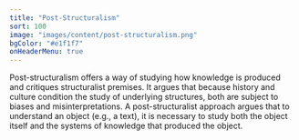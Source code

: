 ```yaml
---
title: "Post-Structuralism"
sort: 100
image: "images/content/post-structuralism.png"
bgColor: "#e1f1f7"
onHeaderMenu: true
---
```


Post-structuralism offers a way of studying how knowledge is produced and critiques structuralist premises. It argues that because history and culture condition the study of underlying structures, both are subject to biases and misinterpretations. A post-structuralist approach argues that to understand an object (e.g., a text), it is necessary to study both the object itself and the systems of knowledge that produced the object.